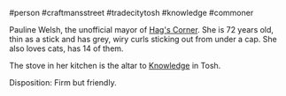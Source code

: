 #person #craftmansstreet #tradecitytosh #knowledge #commoner

Pauline Welsh, the unofficial mayor of [Hag's Corner](obsidian://open?vault=World%20Wiki&file=Confederation%20of%20Cernia%2FTradecity%20Tosh%2FCraftman's%20Street%2FL_Hags%20Corner). She is 72 years old, thin as a stick and has grey, wiry curls sticking out from under a cap. She also loves cats, has 14 of them.

The stove in her kitchen is the altar to [Knowledge](obsidian://open?vault=World%20Wiki&file=_Pantheon%2FG_Knowledge) in Tosh. 

Disposition: Firm but friendly.